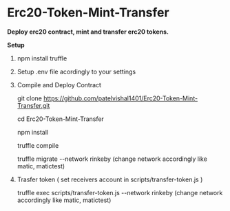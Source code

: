 # Erc20-Token-Mint-Transfer
**Deploy erc20 contract, mint and transfer erc20 tokens.**



**Setup**

1. npm install truffle

2. Setup .env file acordingly to your settings

3. Compile and Deploy Contract

   git clone https://github.com/patelvishal1401/Erc20-Token-Mint-Transfer.git

   cd Erc20-Token-Mint-Transfer

   npm install

   truffle compile

   truffle migrate --network rinkeby (change network accordingly like matic, matictest)

4. Trasfer token ( set receivers account in scripts/transfer-token.js )

   truffle exec scripts/transfer-token.js --network rinkeby (change network accordingly like matic, matictest)

